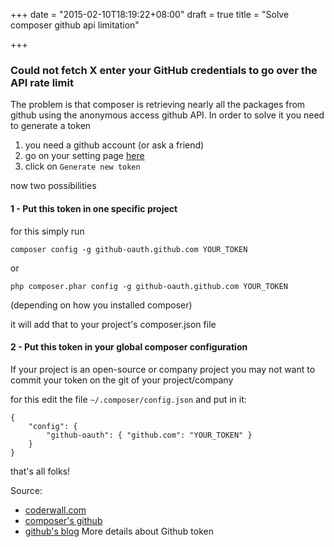 +++
date = "2015-02-10T18:19:22+08:00"
draft = true
title = "Solve composer github api limitation"

+++

### Could not fetch X enter your GitHub credentials to go over the API rate limit

The problem is that composer is retrieving nearly all the packages from github
using the anonymous access github API. In order to solve it you need to generate
a token 

  1. you need a github account (or ask a friend)
  2. go on your setting page [here](https://github.com/settings/applications)
  3. click on `Generate new token`


now two possibilities 

#### 1 - Put this token in one specific project


for this simply run 

```
composer config -g github-oauth.github.com YOUR_TOKEN
```

or 

```
php composer.phar config -g github-oauth.github.com YOUR_TOKEN
```

(depending on how you installed composer)

it will add that to your project's composer.json file


####  2 -  Put this token in your global composer configuration

If your project is an open-source or company project you may not want
to commit your token on the git of your project/company

for this edit the file `~/.composer/config.json` and put in it:


```
{
    "config": {
        "github-oauth": { "github.com": "YOUR_TOKEN" }
    }
}
```

that's all folks!

Source:

  * [coderwall.com](https://coderwall.com/p/kz4egw/composer-install-github-rate-limiting-work-around)
  * [composer's github](https://github.com/composer/composer/issues/3542) 
  * [github's blog](https://github.com/blog/1509-personal-api-tokens) More details about Github token
